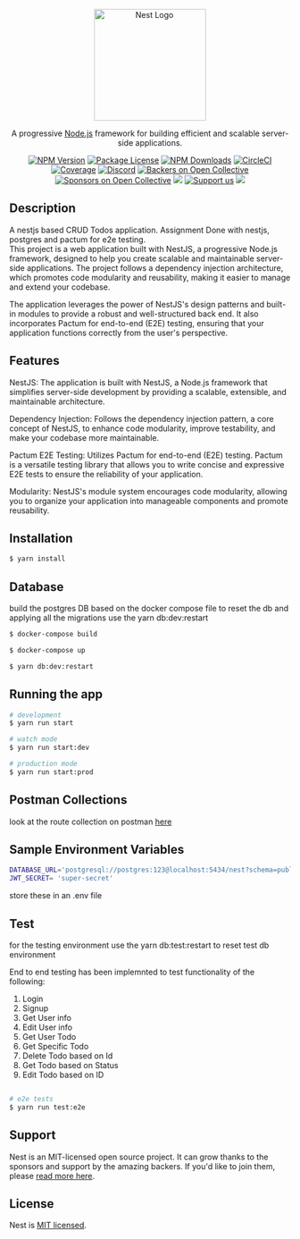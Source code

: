<p align="center">
  <a href="http://nestjs.com/" target="blank"><img src="https://nestjs.com/img/logo-small.svg" width="200" alt="Nest Logo" /></a>
</p>

[circleci-image]: https://img.shields.io/circleci/build/github/nestjs/nest/master?token=abc123def456
[circleci-url]: https://circleci.com/gh/nestjs/nest

  <p align="center">A progressive <a href="http://nodejs.org" target="_blank">Node.js</a> framework for building efficient and scalable server-side applications.</p>
    <p align="center">
<a href="https://www.npmjs.com/~nestjscore" target="_blank"><img src="https://img.shields.io/npm/v/@nestjs/core.svg" alt="NPM Version" /></a>
<a href="https://www.npmjs.com/~nestjscore" target="_blank"><img src="https://img.shields.io/npm/l/@nestjs/core.svg" alt="Package License" /></a>
<a href="https://www.npmjs.com/~nestjscore" target="_blank"><img src="https://img.shields.io/npm/dm/@nestjs/common.svg" alt="NPM Downloads" /></a>
<a href="https://circleci.com/gh/nestjs/nest" target="_blank"><img src="https://img.shields.io/circleci/build/github/nestjs/nest/master" alt="CircleCI" /></a>
<a href="https://coveralls.io/github/nestjs/nest?branch=master" target="_blank"><img src="https://coveralls.io/repos/github/nestjs/nest/badge.svg?branch=master#9" alt="Coverage" /></a>
<a href="https://discord.gg/G7Qnnhy" target="_blank"><img src="https://img.shields.io/badge/discord-online-brightgreen.svg" alt="Discord"/></a>
<a href="https://opencollective.com/nest#backer" target="_blank"><img src="https://opencollective.com/nest/backers/badge.svg" alt="Backers on Open Collective" /></a>
<a href="https://opencollective.com/nest#sponsor" target="_blank"><img src="https://opencollective.com/nest/sponsors/badge.svg" alt="Sponsors on Open Collective" /></a>
  <a href="https://paypal.me/kamilmysliwiec" target="_blank"><img src="https://img.shields.io/badge/Donate-PayPal-ff3f59.svg"/></a>
    <a href="https://opencollective.com/nest#sponsor"  target="_blank"><img src="https://img.shields.io/badge/Support%20us-Open%20Collective-41B883.svg" alt="Support us"></a>
  <a href="https://twitter.com/nestframework" target="_blank"><img src="https://img.shields.io/twitter/follow/nestframework.svg?style=social&label=Follow"></a>
</p>
  <!--[![Backers on Open Collective](https://opencollective.com/nest/backers/badge.svg)](https://opencollective.com/nest#backer)
  [![Sponsors on Open Collective](https://opencollective.com/nest/sponsors/badge.svg)](https://opencollective.com/nest#sponsor)-->

## Description
A nestjs based CRUD Todos application. Assignment 
Done with nestjs, postgres and pactum for e2e testing.  
This project is a web application built with NestJS, a progressive Node.js framework, designed to help you create scalable and maintainable server-side applications. The project follows a dependency injection architecture, which promotes code modularity and reusability, making it easier to manage and extend your codebase.

The application leverages the power of NestJS's design patterns and built-in modules to provide a robust and well-structured back end. It also incorporates Pactum for end-to-end (E2E) testing, ensuring that your application functions correctly from the user's perspective.

## Features
NestJS: The application is built with NestJS, a Node.js framework that simplifies server-side development by providing a scalable, extensible, and maintainable architecture.

Dependency Injection: Follows the dependency injection pattern, a core concept of NestJS, to enhance code modularity, improve testability, and make your codebase more maintainable. 

Pactum E2E Testing: Utilizes Pactum for end-to-end (E2E) testing. Pactum is a versatile testing library that allows you to write concise and expressive E2E tests to ensure the reliability of your application.

Modularity: NestJS's module system encourages code modularity, allowing you to organize your application into manageable components and promote reusability.
## Installation

```bash
$ yarn install

```

## Database
build the postgres DB based on the docker compose file
to reset the db and applying all the migrations use the yarn db:dev:restart

```bash
$ docker-compose build

$ docker-compose up

$ yarn db:dev:restart
```

## Running the app

```bash
# development
$ yarn run start

# watch mode
$ yarn run start:dev

# production mode
$ yarn run start:prod
```

## Postman Collections

look at the route collection on postman [here](https://www.postman.com/spacecubes/workspace/pratodo/collection/12714878-1aba173c-3460-4908-8883-c7ca0d27ab48?action=share&creator=12714878)

## Sample Environment Variables
  ```bash
  DATABASE_URL='postgresql://postgres:123@localhost:5434/nest?schema=public'
  JWT_SECRET= 'super-secret'
  ```
  store these in an .env file
## Test

for the testing environment use the yarn db:test:restart to reset test db environment 

End to end testing has been implemnted to test functionality of the following:
1. Login
2. Signup
3. Get User info
4. Edit User info
5. Get User Todo
6. Get Specific Todo
7. Delete Todo based on Id
8. Get Todo based on Status
9. Edit Todo based on ID

```bash

# e2e tests
$ yarn run test:e2e


```

## Support

Nest is an MIT-licensed open source project. It can grow thanks to the sponsors and support by the amazing backers. If you'd like to join them, please [read more here](https://docs.nestjs.com/support).


## License

Nest is [MIT licensed](LICENSE).
